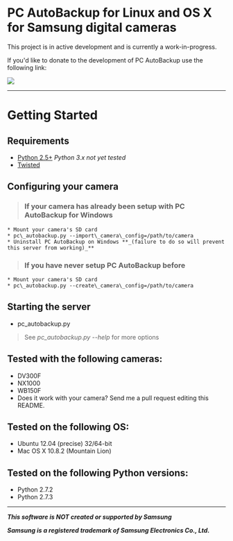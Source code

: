 # PC AutoBackup for Linux and OS X for Samsung digital cameras #

This project is in active development and is currently a work-in-progress.

If you'd like to donate to the development of PC AutoBackup use the following link:

[![](https://www.paypalobjects.com/en_US/i/btn/btn_donate_LG.gif)](https://www.paypal.com/cgi-bin/webscr?cmd=_donations&business=HRSE2F7539HR8&lc=US&item_name=PC%20AutoBackup%20Development&item_number=pc%2dautobackup&currency_code=USD&bn=PP%2dDonationsBF%3abtn_donate_LG%2egif%3aNonHosted)


---


# Getting Started #

## Requirements ##
  * [Python 2.5+](http://python.org/download/releases/2.7.3/) _Python 3.x not yet tested_
  * [Twisted](http://twistedmatrix.com/trac/wiki/Downloads)

## Configuring your camera ##
> ### If your camera has already been setup with PC AutoBackup for Windows ###
    * Mount your camera's SD card
    * pc\_autobackup.py --import\_camera\_config=/path/to/camera
    * Uninstall PC AutoBackup on Windows **_(failure to do so will prevent this server from working)_**
> ### If you have never setup PC AutoBackup before ###
    * Mount your camera's SD card
    * pc\_autobackup.py --create\_camera\_config=/path/to/camera

## Starting the server ##
  * pc\_autobackup.py

> See _pc\_autobackup.py --help_ for more options

## **Tested with the following cameras:** ##

  * DV300F
  * NX1000
  * WB150F
  * Does it work with your camera? Send me a pull request editing this README.

## **Tested on the following OS:** ##

  * Ubuntu 12.04 (precise) 32/64-bit
  * Mac OS X 10.8.2 (Mountain Lion)

## **Tested on the following Python versions:** ##

  * Python 2.7.2
  * Python 2.7.3


---

**_This software is NOT created or supported by Samsung_**

**_Samsung is a registered trademark of Samsung Electronics Co., Ltd._**
